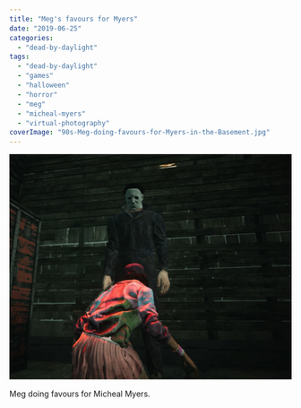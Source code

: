 ```yaml
---
title: "Meg's favours for Myers"
date: "2019-06-25"
categories: 
  - "dead-by-daylight"
tags: 
  - "dead-by-daylight"
  - "games"
  - "halloween"
  - "horror"
  - "meg"
  - "micheal-myers"
  - "virtual-photography"
coverImage: "90s-Meg-doing-favours-for-Myers-in-the-Basement.jpg"
---
```


[![](images/90s-Meg-doing-favours-for-Myers-in-the-Basement.jpg)](https://davidpeach.co.uk/wp-content/uploads/2019/06/90s-Meg-doing-favours-for-Myers-in-the-Basement.jpg)

Meg doing favours for Micheal Myers.
